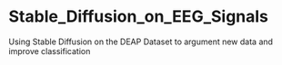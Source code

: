 # Stable_Diffusion_on_EEG_Signals
Using Stable Diffusion on the DEAP Dataset to argument new data and improve classification 
